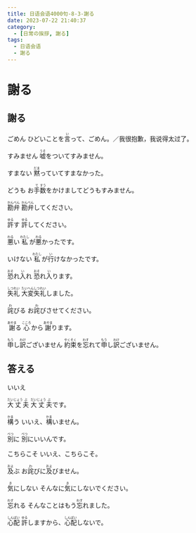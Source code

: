 ```yaml
---
title: 日语会语4000句-8-3-謝る
date: 2023-07-22 21:40:37
category:
  - [日常の挨拶, 謝る]
tags:
  - 日语会语
  - 謝る
---
```


# 謝る

## 謝る

<ruby>ごめん</ruby>
<ruby>ひどいことを<rt></rt>言<rt>い</rt>って、ごめん。／我很抱歉，我说得太过了。</ruby>

<!-- more -->

<ruby>すみません</ruby>
<ruby>嘘<rt>うそ</rt>をついてすみません。</ruby>

<ruby>すまない</ruby>
<ruby>黙<rt>だま</rt>っていてすまなかった。</ruby>

<ruby>どうも</ruby>
<ruby>お<rt></rt>手<rt>て</rt>数<rt>すう</rt>をかけましてどうもすみません。</ruby>

<ruby>勘<rt>かん</rt>弁<rt>べん</rt></ruby>
<ruby>勘<rt>かん</rt>弁<rt>べん</rt>してください。</ruby>

<ruby>許<rt>ゆる</rt>す</ruby>
<ruby>許<rt>ゆる</rt>してください。</ruby>

<ruby>悪<rt>わる</rt>い</ruby>
<ruby>私<rt>わたし</rt>が<rt></rt>悪<rt>わる</rt>かったです。</ruby>

<ruby>いけない</ruby>
<ruby>私<rt>わたし</rt>が<rt></rt>行<rt>い</rt>けなかったです。</ruby>

<ruby>恐<rt>おそ</rt>れ<rt></rt>入<rt>い</rt>れ</ruby>
<ruby>恐<rt>おそ</rt>れ<rt></rt>入<rt>い</rt>ります。</ruby>

<ruby>失<rt>しつ</rt>礼<rt>れい</rt></ruby>
<ruby>大<rt>たい</rt>変<rt>へん</rt>失<rt>しつ</rt>礼<rt>れい</rt>しました。</ruby>

<ruby>詫<rt>わ</rt>びる</ruby>
<ruby>お<rt></rt>詫<rt>わ</rt>びさせてください。</ruby>

<ruby>謝<rt>あやま</rt>る</ruby>
<ruby>心<rt>こころ</rt>から<rt></rt>謝<rt>あやま</rt>ります。</ruby>

<ruby>申<rt>もう</rt>し<rt></rt>訳<rt>わけ</rt>ございません</ruby>
<ruby>約<rt>やく</rt>束<rt>そく</rt>を<rt></rt>忘<rt>わす</rt>れて<rt></rt>申<rt>もう</rt>し<rt></rt>訳<rt>わけ</rt>ございません。</ruby>


## 答える

<ruby>いいえ</ruby>

<ruby>大<rt>だい</rt>丈<rt>じょう</rt>夫<rt>ぶ</rt></ruby>
<ruby>大<rt>だい</rt>丈<rt>じょう</rt>夫<rt>ぶ</rt>です。</ruby>

<ruby>構<rt>かま</rt>う</ruby>
<ruby>いいえ、<rt></rt>構<rt>かま</rt>いません。</ruby>

<ruby>別<rt>べつ</rt>に</ruby>
<ruby>別<rt>べつ</rt>にいいんです。</ruby>

<ruby>こちらこそ</ruby>
<ruby>いいえ、こちらこそ。</ruby>

<ruby>及<rt>およ</rt>ぶ</ruby>
<ruby>お<rt></rt>詫<rt>わ</rt>びに<rt></rt>及<rt>およ</rt>びません。</ruby>

<ruby>気<rt>き</rt>にしない</ruby>
<ruby>そんなに<rt></rt>気<rt>き</rt>にしないでください。</ruby>

<ruby>忘<rt>わす</rt>れる</ruby>
<ruby>そんなことはもう<rt></rt>忘<rt>わす</rt>れました。</ruby>

<ruby>心<rt>しん</rt>配<rt>ぱい</rt></ruby>
<ruby>許<rt>ゆる</rt>しますから、<rt></rt>心<rt>しん</rt>配<rt>ぱい</rt>しないで。</ruby>


